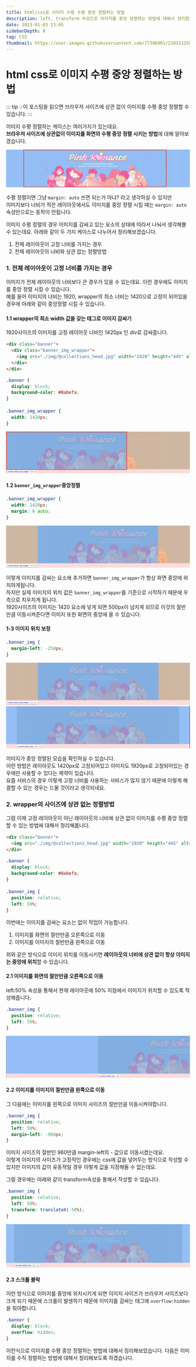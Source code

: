 ```yaml
---
title: html/css로 이미지 수평 수평 중앙 정렬하는 방법
description: left, transform 속성으로 이미지를 중앙 정렬하는 방법에 대해서 정리합니다.
date: 2023-01-03 23:05
sidebarDepth: 0
tag: CSS
thumbnail: https://user-images.githubusercontent.com/77398961/210311250-717569a7-fb01-4f9b-a22b-ec57d3d14505.png
---
```


# html css로 이미지 수평 중앙 정렬하는 방법

::: tip 💡이 포스팅을 읽으면
브라우저 사이즈에 상관 없이 이미지를 수평 중앙 정렬할 수 있습니다.
:::

이미지 수평 정렬하는 케이스는 여러가지가 있는데요. <br>
**브라우저 사이즈에 상관없이 이미지를 화면의 수평 중앙 정렬 시키는 방법**에 대해 알아보겠습니다.

<img src="./img/1.png"  />

수평 정렬이면 그냥 `margin: auto` 쓰면 되는거 아냐? 라고 생각하실 수 있지만<br>
이미지보다 너비가 작은 레이아웃에서도 이미지를 중앙 정렬 시킬 때는 `margin: auto` 속성만으로는 동작이 안됩니다.

이미지 수평 정렬의 경우 이미지를 감싸고 있는 요소의 상태에 따라서 나눠서 생각해볼 수 있는데요.
아래와 같이 두 가지 케이스로 나누어서 정리해보겠습니다.

1. 전체 레이아웃이 고정 너비를 가지는 경우
2. 전체 레이아웃의 너비와 상관 없는 정렬방법

### 1. 전체 레이아웃이 고정 너비를 가지는 경우

이미지가 전체 레이아웃의 너비보다 큰 경우가 있을 수 있는데요.
이런 경우에도 이미지를 중앙 정렬 시킬 수 있습니다. <br>
예를 들어 이미지의 너비는 1920, wrapper의 최소 너비는 1420으로 고정이 되어있을 경우에 아래와 같이 중앙정렬 시킬 수 있습니다.

#### 1.1 wrapper의 최소 width 값을 갖는 태그로 이미지 감싸기

1920사이즈의 이미지를 고정 레이아웃 너비인 1420px 인 div로 감싸줍니다.

```html
<div class="banner">
  <div class="banner_img_wrapper">
    <img src="./img/@collections_head.jpg" width="1920" height="445" alt="" class="banner_img" />
  </div>
</div>
```

```css
.banner {
  display: block;
  background-color: #8abefa;
}

.banner_img_wrapper {
  width: 1420px;
}
```

<img src="./img/2.png"  />

#### 1.2 `banner_img_wrapper`중앙정렬

```css
.banner_img_wrapper {
  width: 1420px;
  margin: 0 auto;
}
```

<img src="./img/3.png"  />

이렇게 이미지를 감싸는 요소에 추가하면 `banner_img_wrapper`가 항상 화면 중앙에 위치하게됩니다. <br>
하지만 실제 이미지의 위치 값은 `banner_img_wrapper`를 기준으로 시작하기 때문에 우측으로 치우치게 됩니다. <br>
1920사이즈의 이미지는 1420 요소에 넣게 되면 500px이 넘치게 되므로 이것의 절반만큼 이동시켜준다면 이미지 또한 화면의 중앙에 올 수 있습니다.

#### 1-3 이미지 위치 보정

```css
.banner_img {
  margin-left: -250px;
}
```

<img src="./img/4.png"  />

<img src="./img/5.png"  />

이미지가 중앙 정렬된 모습을 확인하실 수 있습니다. <br>
이런 방법은 레이아웃도 1420px로 고정되어있고 이미지도 1920px로 고정되어있는 경우에만 사용할 수 있다는 제약이 있습니다. <br>
요즘 서비스의 경우 이렇게 고정 너비를 사용하는 서비스가 많지 않기 때문에 이렇게 해결할 수 있는 경우는 드물 것이라고 생각되네요.

### 2. wrapper의 사이즈에 상관 없는 정렬방법

그럼 이제 고정 레이아웃이 아닌 레이아웃의 너비에 상관 없이
이미지를 수평 중앙 정렬할 수 있는 방법에 대해서 정리해봅니다.

```html
<div class="banner">
  <img src="./img/@collections_head.jpg" width="1920" height="445" alt="" class="banner_img" />
</div>
```

```css
.banner {
  display: block;
  background-color: #8abefa;
}

.banner_img {
  position: relative;
  left: 50%;
}
```

이번에는 이미지를 감싸는 요소는 없이 작업이 가능합니다.

1. 이미지를 화면의 절만만큼 오른쪽으로 이동
2. 이미지를 이미지의 절반만큼 왼쪽으로 이동

위와 같은 방식으로 이미지 위치를 이동시키면 **레이아웃의 너비에 상관 없이 항상 이미지는 중앙에 위치**할 수 있습니다.

#### 2.1 이미지를 화면의 절만만큼 오른쪽으로 이동

left:50% 속성을 통해서 현재 레이아웃에 50% 지점에서 이미지가 위치할 수 있도록 작성해줍니다.

```css
.banner_img {
  position: relative;
  left: 50%;
}
```

<img src="./img/6.png"  />

#### 2.2 이미지를 이미지의 절반만큼 왼쪽으로 이동

그 다음에는 이미지를 왼쪽으로 이미지 사이즈의 절반만큼 이동시켜야합니다.

```css
.banner_img {
  position: relative;
  left: 50%;
  margin-left: -960px;
}
```

이미지 사이즈의 절반인 960만큼 margin-left의 - 값으로 이동시켰는데요. <br>
이렇게 이미지의 사이즈가 고정적인 경우에는 css에 값을 넣어두는 방식으로 작성할 수 있지만
이미지의 값이 유동적일 경우 이렇게 값을 지정해둘 수 없는데요.

그럴 경우에는 아래와 같이 transform속성을 통해서 작성할 수 있습니다.

```css
.banner_img {
  position: relative;
  left: 50%;
  transform: translateX(-50%);
}
```

<img src="./img/7.png"  />

#### 2.3 스크롤 블락

이런 방식으로 이미지를 중앙에 위치시키게 되면
이미지 사이즈가 브라우저 사이즈보다 크게 되기 때문에
스크롤이 발생하기 때문에 이미지를 감싸는 태그에 `overflow:hidden`을 줘야합니다.

```css
.banner {
  display: block;
  overflow: hidden;
}
```

이런식으로 이미지를 수평 중앙 정렬하는 방법에 대해서 정리해보았습니다.
다음은 이미지를 수직 정렬하는 방법에 대해서 정리해보도록 하겠습니다.
